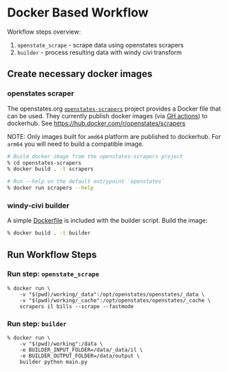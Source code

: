 # Docker Based Workflow

Workflow steps overview:

1. `openstate_scrape` - scrape data using openstates scrapers
2. `builder` - process resulting data with windy civi transform

## Create necessary docker images

### openstates scraper

The openstates.org [`openstates-scrapers`][openstates-scrapers] project provides
a Docker file that can be used. They currently publish docker images (via [GH
actions][gha]) to dockerhub. See https://hub.docker.com/r/openstates/scrapers

NOTE: Only images built for `amd64` platform are published to dockerhub. For
`arm64` you will need to build a compatible image.

```sh
# Build docker image from the openstates-scrapers project
% cd openstates-scrapers
% docker build . -t scrapers

# Run --help on the default entrypoint `openstates`
% docker run scrapers --help
```

[openstates-scrapers]: https://github.com/openstates/openstates-scrapers
[gha]: https://github.com/openstates/openstates-scrapers/blob/main/.github/workflows/docker.yml

### windy-civi builder

A simple [Dockerfile] is included with the builder script. Build the image:

```sh
% docker build . -t builder
```

[Dockerfile]: ../scraper_next/blockchain_builder/Dockerfile

## Run Workflow Steps

### Run step: `openstate_scrape`

```
% docker run \
    -v "$(pwd)/working/_data":/opt/openstates/openstates/_data \
    -v "$(pwd)/working/_cache":/opt/openstates/openstates/_cache \
    scrapers il bills --scrape --fastmode
```

### Run step: `builder`

```
% docker run \
    -v "$(pwd)/working":/data \
    -e BUILDER_INPUT_FOLDER=/data/_data/il \
    -e BUILDER_OUTPUT_FOLDER=/data/output \
    builder python main.py
```
